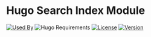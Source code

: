 # Hugo Search Index Module

[![Used By](https://flat.badgen.net/github/dependents-repo/hugomods/search-index?icon=github&label=used+by&color=green)](https://github.com/hugomods/search-index/network/dependents)
![Hugo Requirements](https://img.shields.io/badge/dynamic/json?color=important&label=requirements&query=requirements&logo=hugo&style=flat-square&url=https://api.razonyang.com/v1/hugo/modules/github.com/hugomods/search-index)
[![License](https://flat.badgen.net/github/license/hugomods/search-index)](https://github.com/hugomods/search-index/blob/main/LICENSE)
[![Version](https://flat.badgen.net/github/tag/hugomods/search-index)](https://github.com/hugomods/search-index/tags)
